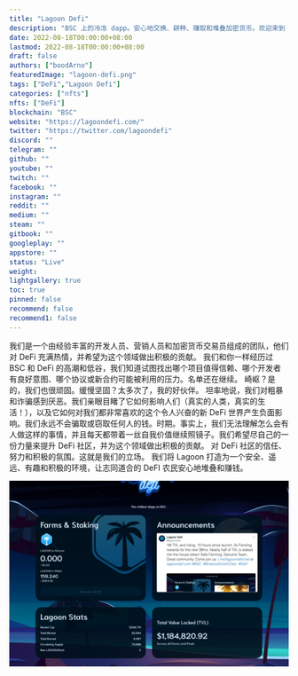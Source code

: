 ```yaml
---
title: "Lagoon Defi"
description: "BSC 上的冷冻 dapp。安心地交换、耕种、赚取和堆叠加密货币。欢迎来到 BSC 上的新家 Lagoon DeFi。"
date: 2022-08-18T00:00:00+08:00
lastmod: 2022-08-18T00:00:00+08:00
draft: false
authors: ["boodArno"]
featuredImage: "lagoon-defi.png"
tags: ["DeFi","Lagoon Defi"]
categories: ["nfts"]
nfts: ["DeFi"]
blockchain: "BSC"
website: "https://lagoondefi.com/"
twitter: "https://twitter.com/lagoondefi"
discord: ""
telegram: ""
github: ""
youtube: ""
twitch: ""
facebook: ""
instagram: ""
reddit: ""
medium: ""
steam: ""
gitbook: ""
googleplay: ""
appstore: ""
status: "Live"
weight: 
lightgallery: true
toc: true
pinned: false
recommend: false
recommend1: false
---
```

我们是一个由经验丰富的开发人员、营销人员和加密货币交易员组成的团队，他们对 DeFi 充满热情，并希望为这个领域做出积极的贡献。
我们和你一样经历过 BSC 和 DeFi 的高潮和低谷，我们知道试图找出哪个项目值得信赖、哪个开发者有良好意图、哪个协议或新合约可能被利用的压力。名单还在继续。
崎岖？是的，我们也很顽固。缓慢坚固？太多次了，我的好伙伴。
坦率地说，我们对粗暴和诈骗感到厌恶。我们亲眼目睹了它如何影响人们（真实的人类，真实的生活！），以及它如何对我们都非常喜欢的这个令人兴奋的新 DeFi 世界产生负面影响。我们永远不会骗取或窃取任何人的钱。时期。事实上，我们无法理解怎么会有人做这样的事情，并且每天都带着一丝自我价值继续照镜子。我们希望尽自己的一份力量来提升 DeFi 社区，并为这个领域做出积极的贡献。
对 DeFi 社区的信任、努力和积极的氛围。这就是我们的立场。
我们将 Lagoon 打造为一个安全、遥远、有趣和积极的环境，让志同道合的 DeFI 农民安心地堆叠和赚钱。

![lagoondefi-dapp-defi-bsc-image2_ba34dedadd3c3adeba95ee61114a96b8](lagoondefi-dapp-defi-bsc-image2_ba34dedadd3c3adeba95ee61114a96b8.png)